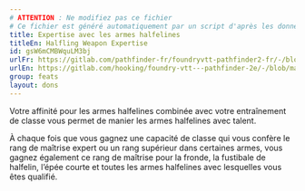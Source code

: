 ```yaml
---
# ATTENTION : Ne modifiez pas ce fichier
# Ce fichier est généré automatiquement par un script d'après les données du module Foundry VTT officiel et de sa traduction
title: Expertise avec les armes halfelines
titleEn: Halfling Weapon Expertise
id: gsW6mCMBWquLM3bj
urlFr: https://gitlab.com/pathfinder-fr/foundryvtt-pathfinder2-fr/-/blob/master/data/feats/gsW6mCMBWquLM3bj.htm
urlEn: https://gitlab.com/hooking/foundry-vtt---pathfinder-2e/-/blob/master/packs/data/feats.db/halfling-weapon-expertise.json
group: feats
layout: dons
---
```

Votre affinité pour les armes halfelines combinée avec votre entraînement de classe vous permet de manier les armes halfelines avec talent.

À chaque fois que vous gagnez une capacité de classe qui vous confère le rang de maîtrise expert ou un rang supérieur dans certaines armes, vous gagnez également ce rang de maîtrise pour la fronde, la fustibale de halfelin, l’épée courte et toutes les armes halfelines avec lesquelles vous êtes qualifié.


